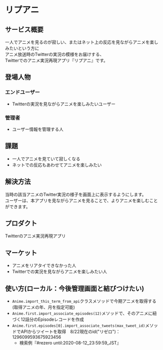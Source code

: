 # リプアニ

## サービス概要
一人でアニメを見るのが寂しい、またはネット上の反応を見ながらアニメを楽しみたいという方に  
アニメ放送時のTwitterの実況の模様をお届けする、  
Twitterでのアニメ実況再現アプリ『リプアニ』です。

## 登場人物
### エンドユーザー
- Twitterの実況を見ながらアニメを楽しみたいユーザー
### 管理者
- ユーザー情報を管理する人

## 課題
- 一人でアニメを見ていて寂しくなる
- ネットでの反応もあわせてアニメを楽しみたい


## 解決方法
当時の該当アニメのTwitter実況の様子を画面上に表示するようにします。  
ユーザーは、本アプリを見ながらアニメを見ることで、よりアニメを楽しむことができます。  

## プロダクト
Twitterのアニメ実況再現アプリ

## マーケット
- アニメをリアタイできなかった人
- Twitterでの実況を見ながらアニメを楽しみたい人

## 使い方(ローカル：今後管理画面と結びつけたい)
- `Anime.import_this_term_from_api`クラスメソッドで今期アニメを取得する(取得アニメの年、月を指定可能)
- `Anime.first.import_associate_episodes(12)`メソッドで、そのアニメに紐づく12話分のEpisodeレコードを作成
- `Anime.first.episodes[0].import_associate_tweets(max_tweet_id)`メソッドでAPIからツイートを取得　8/22現在のid("リゼロ")：1296099593675923456
  - 検索例『#rezero until:2020-08-12_23:59:59_JST』

